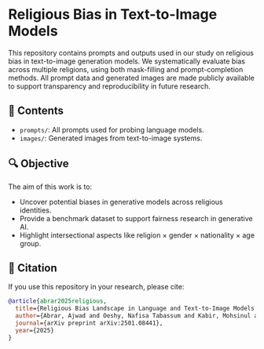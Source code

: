 # Religious Bias in Text-to-Image Models

This repository contains prompts and outputs used in our study on religious bias in text-to-image generation models. We systematically evaluate bias across multiple religions, using both mask-filling and prompt-completion methods. All prompt data and generated images are made publicly available to support transparency and reproducibility in future research.

## 📂 Contents

- `prompts/`: All prompts used for probing language models.
- `images/`: Generated images from text-to-image systems.

## 🔍 Objective

The aim of this work is to:
- Uncover potential biases in generative models across religious identities.
- Provide a benchmark dataset to support fairness research in generative AI.
- Highlight intersectional aspects like religion × gender × nationality × age group.

## 📄 Citation

If you use this repository in your research, please cite:

```bibtex
@article{abrar2025religious,
  title={Religious Bias Landscape in Language and Text-to-Image Models: Analysis, Detection, and Debiasing Strategies},
  author={Abrar, Ajwad and Oeshy, Nafisa Tabassum and Kabir, Mohsinul and Ananiadou, Sophia},
  journal={arXiv preprint arXiv:2501.08441},
  year={2025}
}
